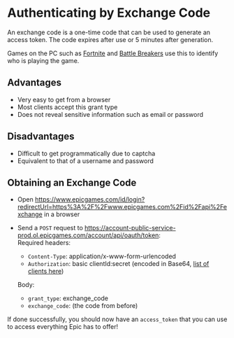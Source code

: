 # Authenticating by Exchange Code
An exchange code is a one-time code that can be used to generate an access token. The code expires after use or 5 minutes after generation.

Games on the PC such as [Fortnite](https://fortnite.com) and [Battle Breakers](https://www.epicgames.com/battlebreakers/en-US/home) use this to identify who is playing the game.

## Advantages
- Very easy to get from a browser
- Most clients accept this grant type
- Does not reveal sensitive information such as email or password

## Disadvantages
- Difficult to get programmatically due to captcha
- Equivalent to that of a username and password

## Obtaining an Exchange Code
- Open https://www.epicgames.com/id/login?redirectUrl=https%3A%2F%2Fwww.epicgames.com%2Fid%2Fapi%2Fexchange in a browser
- Send a `POST` request to https://account-public-service-prod.ol.epicgames.com/account/api/oauth/token:    
  Required headers:
  - `Content-Type`: application/x-www-form-urlencoded
  - `Authorization`: basic clientId:secret (encoded in Base64, [list of clients here](https://github.com/MixV2/EpicResearch/blob/master/docs/auth/auth_clients.md))    
  
  Body:
  - `grant_type`: exchange_code
  - `exchange_code`: (the code from before)
  
If done successfully, you should now have an `access_token` that you can use to access everything Epic has to offer!
